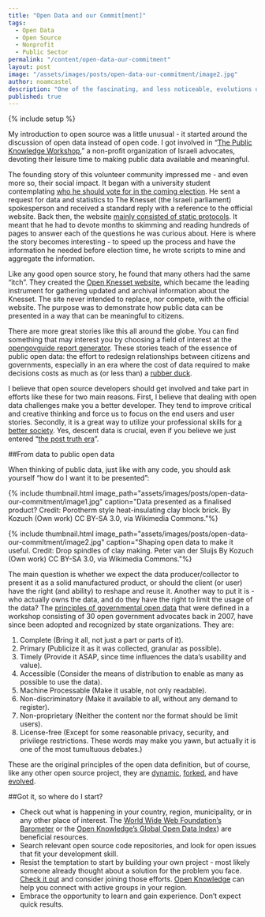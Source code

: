 ```yaml
---
title: "Open Data and our Commit[ment]"
tags:
  - Open Data
  - Open Source
  - Nonprofit
  - Public Sector
permalink: "/content/open-data-our-commitment"
layout: post
image: "/assets/images/posts/open-data-our-commitment/image2.jpg" 
author: noamcastel
description: "One of the fascinating, and less noticeable, evolutions of the open source movement is found in the changing arena of public data."
published: true
---
```


{% include setup %}

My introduction to open source was a little unusual - it started around the discussion of open data instead of open code. I got involved in “[The Public Knowledge Workshop](http://www.hasadna.org.il/en),” a non-profit organization of Israeli advocates, devoting their leisure time to making public data available and meaningful.

The founding story of this volunteer community impressed me - and even  more so, their social impact. It began with a university student contemplating [who he should vote for in the coming election](http://www.jpost.com/Diplomacy-and-Politics/The-info-is-there-but-who-can-figure-it-out-349934). He sent a request for data and statistics to The Knesset (the Israeli parliament) spokesperson and received a standard reply with a reference to the official website. Back then, the website [mainly consisted of static protocols](https://web.archive.org/web/20041214013530/http://knesset.gov.il/main/heb/home.asp). It meant that he had to devote months to skimming and reading hundreds of pages to answer each of the questions he was curious about. Here is where the story becomes interesting - to speed up the process and have the information he needed before election time, he wrote scripts to mine and aggregate the information. 

Like any good open source story, he found that many others had the same “itch”. They created the [Open Knesset website](http://www.hasadna.org.il/en/projects/open-knesset/), which became the leading instrument for gathering updated and archival information about the Knesset. The site never intended to replace, nor compete, with the official website. The purpose was to demonstrate how public data can be presented in a way that can be meaningful to citizens.

There are more great stories like this all around the globe. You can find something that may interest you by choosing a field of interest at the [opengovguide report generator](http://www.opengovguide.com/report-builder/). These stories teach of the essence of public open data: the effort to redesign relationships between citizens and governments, especially in an era where the cost of data required to make decisions costs as much as (or less than) a [rubber duck](http://www.ebay.com/sch/items/?_nkw=rubber+ducks&_sacat=&_ex_kw=&_mPrRngCbx=1&_udlo=&_udhi=&_sop=12&_fpos=&_fspt=1&_sadis=&LH_CAds=&rmvSB=true).

I believe that open source developers should get involved and take part in efforts like these for two main reasons. First, I believe that dealing with open data challenges make you a better developer. They tend to improve critical and creative thinking and force us to focus on the end users and user stories. Secondly, it is a great way to utilize your professional skills for [a better society](http://ideas.ted.com/how-open-government-data-creates-smarter-societies). Yes, descent data is crucial, even if you believe we just entered “[the post truth era](https://en.oxforddictionaries.com/word-of-the-year/word-of-the-year-2016)”.

##From data to public open data 

When thinking of public data, just like with any code, you should ask yourself “how do I want it to be presented”:

{% include thumbnail.html image_path="assets/images/posts/open-data-our-commitment/image1.jpg" caption="Data presented as a finalised product? Credit: Porotherm style heat-insulating clay block brick. By Kozuch (Own work) CC BY-SA 3.0, via Wikimedia Commons."%}

{% include thumbnail.html image_path="assets/images/posts/open-data-our-commitment/image2.jpg" caption="Shaping open data to make it useful. Credit: Drop spindles of clay making. Peter van der Sluijs By Kozuch (Own work) CC BY-SA 3.0, via Wikimedia Commons."%}

The main question is whether we expect the data producer/collector to present it as a solid manufactured product, or should the client (or user) have the right (and ability) to reshape and reuse it. Another way to put it is - who actually owns the data, and do they have the right to limit the usage of the data? The [principles of governmental open data](https://opengovdata.org/) that were defined in a workshop consisting of 30 open government advocates back in 2007, have since been adopted and recognized by state organizations. They are:

1. Complete (Bring it all, not just a part or parts of it).
2. Primary (Publicize it as it was collected, granular as possible).
3. Timely (Provide it ASAP, since time influences the data’s usability and value).
4. Accessible (Consider the means of distribution to enable as many as possible to use the data).
5. Machine Processable (Make it usable, not only readable).
6. Non-discriminatory (Make it available to all, without any demand to register).
7. Non-proprietary (Neither the content nor the format should be limit users).
8. License-free (Except for some reasonable privacy, security, and privilege restrictions. These words may make you yawn, but actually it is one of the most tumultuous debates.)

These are the original principles of the open data definition, but of course, like any other open source project, they are [dynamic](http://opendefinition.org/participate/), [forked](http://opendatahandbook.org/guide/en/what-is-open-data/), and have [evolved](http://opendefinition.org/od/2.1/en/).

##Got it, so where do I start?

- Check out what is happening in your country, region, municipality, or in any other place of interest. The [World Wide Web Foundation’s Barometer](http://opendatabarometer.org/) or the [Open Knowledge’s Global Open Data Index](http://index.okfn.org/)) are beneficial resources.
- Search relevant open source code repositories, and look for open issues that fit your development skill.
- Resist the temptation to start by building your own project - most likely someone already thought about a solution for the problem you face. [Check it out](http://www.opengovguide.com/report-builder/) and consider joining those efforts. [Open Knowledge](http://okfn.org/) can help you connect with active groups in your region.
- Embrace the opportunity to learn and gain experience. Don’t expect quick results.


